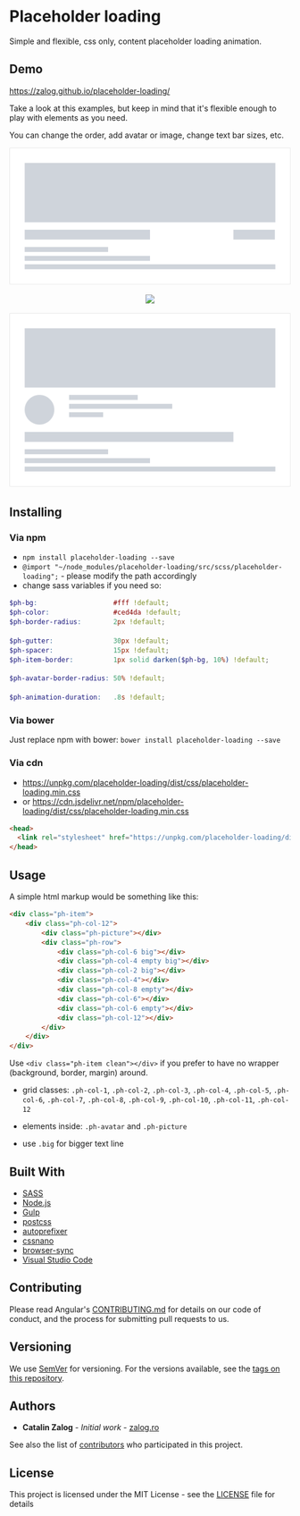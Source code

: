 # Placeholder loading

Simple and flexible, css only, content placeholder loading animation.

## Demo

https://zalog.github.io/placeholder-loading/

Take a look at this examples, but keep in mind that it's flexible enough to play with elements as you need.

You can change the order, add avatar or image, change text bar sizes, etc.

<p align="center">
    <img src="docs/imgs/placeholder-loading-demo-1.gif">
</p>

<p align="center">
    <img src="docs/imgs/placeholder-loading-demo-2.gif">
</p>

<p align="center">
    <img src="docs/imgs/placeholder-loading-demo-3.gif">
</p>

## Installing

### Via npm
- `npm install placeholder-loading --save`
- `@import "~/node_modules/placeholder-loading/src/scss/placeholder-loading";` - please modify the path accordingly
- change sass variables if you need so:
```scss
$ph-bg:                   #fff !default;
$ph-color:                #ced4da !default;
$ph-border-radius:        2px !default;

$ph-gutter:               30px !default;
$ph-spacer:               15px !default;
$ph-item-border:          1px solid darken($ph-bg, 10%) !default;

$ph-avatar-border-radius: 50% !default;

$ph-animation-duration:   .8s !default;
```

### Via bower

Just replace npm with bower: `bower install placeholder-loading --save`

### Via cdn
- https://unpkg.com/placeholder-loading/dist/css/placeholder-loading.min.css
- or https://cdn.jsdelivr.net/npm/placeholder-loading/dist/css/placeholder-loading.min.css
```html
<head>
  <link rel="stylesheet" href="https://unpkg.com/placeholder-loading/dist/css/placeholder-loading.min.css">
</head>
```

## Usage

A simple html markup would be something like this:

```html
<div class="ph-item">
    <div class="ph-col-12">
        <div class="ph-picture"></div>
        <div class="ph-row">
            <div class="ph-col-6 big"></div>
            <div class="ph-col-4 empty big"></div>
            <div class="ph-col-2 big"></div>
            <div class="ph-col-4"></div>
            <div class="ph-col-8 empty"></div>
            <div class="ph-col-6"></div>
            <div class="ph-col-6 empty"></div>
            <div class="ph-col-12"></div>
        </div>
    </div>
</div>
```

Use `<div class="ph-item clean"></div>` if you prefer to have no wrapper (background, border, margin) around.

- grid classes: `.ph-col-1`, `.ph-col-2`, `.ph-col-3`, `.ph-col-4`, `.ph-col-5`, `.ph-col-6`, `.ph-col-7`, `.ph-col-8`, `.ph-col-9`, `.ph-col-10`, `.ph-col-11`, `.ph-col-12`

- elements inside: `.ph-avatar` and `.ph-picture`

- use `.big` for bigger text line

## Built With

* [SASS](http://sass-lang.com/)
* [Node.js](https://nodejs.org/)
* [Gulp](https://gulpjs.com/)
* [postcss](https://github.com/postcss/postcss)
* [autoprefixer](https://github.com/postcss/autoprefixer)
* [cssnano](https://github.com/ben-eb/cssnano)
* [browser-sync](https://www.browsersync.io/)
* [Visual Studio Code](https://code.visualstudio.com/)

## Contributing

Please read Angular's [CONTRIBUTING.md](https://github.com/angular/angular/blob/master/CONTRIBUTING.md) for details on our code of conduct, and the process for submitting pull requests to us.

## Versioning

We use [SemVer](http://semver.org/) for versioning. For the versions available, see the [tags on this repository](https://github.com/zalog/placeholder-loading/tags).

## Authors

* **Catalin Zalog** - *Initial work* - [zalog.ro](http://zalog.ro/)

See also the list of [contributors](https://github.com/zalog/placeholder-loading/contributors) who participated in this project.

## License

This project is licensed under the MIT License - see the [LICENSE](LICENSE) file for details

